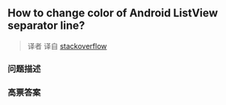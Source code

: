 ## How to change color of Android ListView separator line?

> 译者 译自 [stackoverflow](http://stackoverflow.com/questions/2372415/how-to-change-color-of-android-listview-separator-line) 

### 问题描述 

### 高票答案 

